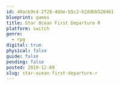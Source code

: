 ```yaml
---
id: 40acb9c4-2f28-4dde-b5c2-b2ddbb528461
blueprint: games
title: Star Ocean First Departure R
platform: switch
genre:
  - rpg
digital: true
physical: false
guide: false
pending: false
posted: 2019-12-09
slug: star-ocean-first-departure-r
---
```


